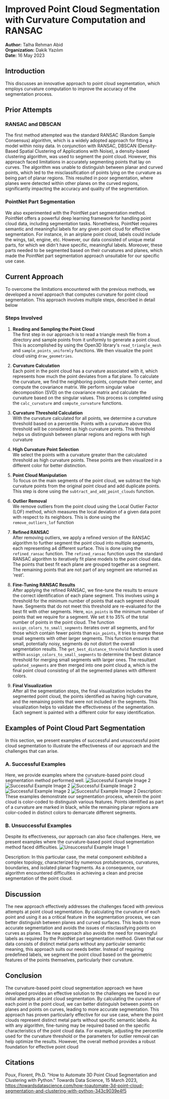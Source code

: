 # Improved Point Cloud Segmentation with Curvature Computation and RANSAC
**Author:** Talha Rehman Abid  
**Organization:** Dakik Yazılım  
**Date:** 16 May 2023

## Introduction
This discusses an innovative approach to point cloud segmentation, which employs curvature computation to improve the accuracy of the segmentation process. 

## Prior Attempts

### RANSAC and DBSCAN
The first method attempted was the standard RANSAC (Random Sample Consensus) algorithm,
which is a widely adopted approach for fitting a model within noisy data. In conjunction with
RANSAC, DBSCAN (Density-Based Spatial Clustering of Applications with Noise), a density-based clustering algorithm, was used to segment the point cloud. However, this approach faced
limitations in accurately segmenting points that lay on curves. The algorithm was unable to
distinguish between planar and curved points, which led to the misclassification of points lying
on the curvature as being part of planar regions. This resulted in poor segmentation, where planes
were detected within other planes on the curved regions, significantly impacting the accuracy
and quality of the segmentation.

### PointNet Part Segmentation
We also experimented with the PointNet part segmentation method. PointNet offers a powerful
deep learning framework for handling point cloud data, including segmentation tasks.
Nonetheless, PointNet requires semantic and meaningful labels for any given point cloud for
effective segmentation. For instance, in an airplane point cloud, labels could include the wings,
tail, engine, etc.
However, our data consisted of unique metal parts, for which we didn't have specific, meaningful
labels. Moreover, these parts needed to be segmented based on their curvatures and planes,
which made the PointNet part segmentation approach unsuitable for our specific use case.

## Current Approach
To overcome the limitations encountered with the previous methods, we developed a novel
approach that computes curvature for point cloud segmentation. This approach involves multiple
steps, described in detail below

### Steps Involved
1. **Reading and Sampling the Point Cloud**  
The first step in our approach is to read a
triangle mesh file from a directory and sample points from it uniformly to generate a
point cloud. This is accomplished by using the Open3D library's
`read_triangle_mesh` and `sample_points_uniformly` functions. We then
visualize the point cloud using `draw_geometries`.
   
2. **Curvature Calculation**  
Each point in the point cloud has a curvature associated with it,
which represents how much the point deviates from a flat plane. To calculate the
curvature, we find the neighboring points, compute their center, and compute the
covariance matrix. We perform singular value decomposition (SVD) on the covariance
matrix and calculate the curvature based on the singular values. This process is completed
using the `calc_curvature` and `compute_curvature` functions.
   
3. **Curvature Threshold Calculation**  
 With the curvature calculated for all points, we
determine a curvature threshold based on a percentile. Points with a curvature above this
threshold will be considered as high curvature points. This threshold helps us distinguish
between planar regions and regions with high curvature
   
4. **High Curvature Point Selection**  
 We select the points with a curvature greater than the
calculated threshold as high curvature points. These points are then visualized in a
different color for better distinction.
   
5. **Point Cloud Manipulation**  
To focus on the main segments of the point cloud, we
subtract the high curvature points from the original point cloud and add duplicate points.
This step is done using the `subtract_and_add_point_clouds` function.
   
6. **Outlier Removal**  
We remove outliers from the point cloud using the Local Outlier
Factor (LOF) method, which measures the local deviation of a given data point with
respect to its neighbors. This is done using the `remove_outliers_lof` function
   
7. **Refined RANSAC**  
After removing outliers, we apply a refined version of the RANSAC
algorithm to further segment the point cloud into multiple segments, each representing a4
different surface. This is done using the `refined_ransac` function. The
`refined_ransac` function uses the standard RANSAC algorithm to iteratively fit
plane models to the point cloud data. The points that best fit each plane are grouped
together as a segment. The remaining points that are not part of any segment are returned
as 'rest'.
   
8. **Fine-Tuning RANSAC Results**  
 After applying the refined RANSAC, we fine-tune the
results to ensure the correct identification of each plane segment. This involves using a
threshold for the minimum number of points that each segment should have. Segments
that do not meet this threshold are re-evaluated for the best fit with other segments. Here,
`min_points` is the minimum number of points that we require for a segment. We set it
to 35% of the total number of points in the point cloud. The function
`assign_colors_to_small_segments` iterates over all segments, and for those
which contain fewer points than `min_points`, it tries to merge these small segments
with other larger segments. This function ensures that small, potentially noisy, segments
do not distort the overall segmentation results. The
`get_best_distance_threshold` function is used within
`assign_colors_to_small_segments` to determine the best distance threshold for
merging small segments with larger ones. The resultant `updated_segments` are then
merged into one point cloud a, which is the final point cloud consisting of all the
segmented planes with different colors.
   
9. **Final Visualization**  
After all the segmentation steps, the final visualization includes the
segmented point cloud, the points identified as having high curvature, and the remaining
points that were not included in the segments. This visualization helps to validate the
effectiveness of the segmentation. Each segment is painted with a different color for easy
identification.

## Examples of Point Cloud Part Segmentation
In this section, we present examples of successful and unsuccessful point cloud segmentation
to illustrate the effectiveness of our approach and the challenges that can arise.

### A. Successful Examples
Here, we provide examples where the curvature-based point cloud segmentation method
performed well.
![Successful Example Image 2](https://github.com/talharehmanabid1999/Mesh-Part-Segmentation/blob/main/results%201.png)
![Successful Example Image 2](https://github.com/talharehmanabid1999/Mesh-Part-Segmentation/blob/main/results%202.png)
![Successful Example Image 2](https://github.com/talharehmanabid1999/Mesh-Part-Segmentation/blob/main/results%203.png)
![Successful Example Image 2](https://github.com/talharehmanabid1999/Mesh-Part-Segmentation/blob/main/results%204.png)
![Successful Example Image 2](https://github.com/talharehmanabid1999/Mesh-Part-Segmentation/blob/main/results%205.png)
Description: These examples demonstrate our segmentation process, wherein the point
cloud is color-coded to distinguish various features. Points identified as part of a
curvature are marked in black, while the remaining planar regions are color-coded in
distinct colors to demarcate different segments.

### B. Unsuccessful Examples
Despite its effectiveness, our approach can also face challenges. Here, we present examples where the curvature-based point cloud segmentation method faced difficulties.
![Unsuccessful Example Image 1](https://github.com/talharehmanabid1999/Mesh-Part-Segmentation/blob/main/badresults.png)

Description: In this particular case, the metal component exhibited a complex topology,
characterized by numerous protuberances, curvatures, boundaries, and isolated planar
fragments. As a consequence, our algorithm encountered difficulties in achieving a clean
and precise segmentation of the point cloud.

## Discussion
The new approach effectively addresses the challenges faced with previous attempts at point
cloud segmentation. By calculating the curvature of each point and using it as a critical feature in
the segmentation process, we can better distinguish between planes and curved surfaces. This
leads to more accurate segmentation and avoids the issues of misclassifying points on curves as
planes. The new approach also avoids the need for meaningful labels as required by the PointNet
part segmentation method. Given that our data consists of distinct metal parts without any
particular semantic meaning, this approach suits our needs better. Instead of requiring predefined
labels, we segment the point cloud based on the geometric features of the points themselves,
particularly their curvature.

## Conclusion
The curvature-based point cloud segmentation approach we have developed provides an effective
solution to the challenges we faced in our initial attempts at point cloud segmentation. By
calculating the curvature of each point in the point cloud, we can better distinguish between
points on planes and points on curves, leading to more accurate segmentation. This approach has
proven particularly effective for our use case, where the point clouds represent distinct metal
parts without specific semantic labels. As with any algorithm, fine-tuning may be required based
on the specific characteristics of the point cloud data. For example, adjusting the percentile used
for the curvature threshold or the parameters for outlier removal can help optimize the results.
However, the overall method provides a robust foundation for effective point cloud

## Citations
Poux, Florent, Ph.D. "How to Automate 3D Point Cloud Segmentation and Clustering with
Python." Towards Data Science, 15 March 2023, https://towardsdatascience.com/how-toautomate-3d-point-cloud-segmentation-and-clustering-with-python-343c9039e4f5
